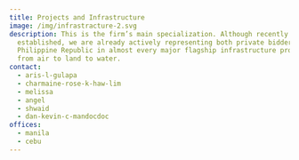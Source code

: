 ```yaml
---
title: Projects and Infrastructure
image: /img/infrastracture-2.svg
description: This is the firm’s main specialization. Although recently
  established, we are already actively representing both private bidders and the
  Philippine Republic in almost every major flagship infrastructure project —
  from air to land to water.
contact:
  - aris-l-gulapa
  - charmaine-rose-k-haw-lim
  - melissa
  - angel
  - shwaid
  - dan-kevin-c-mandocdoc
offices:
  - manila
  - cebu
---
```

